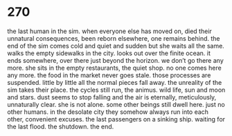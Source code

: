 # 270

the last human in the sim. when everyone else has moved on, died their unnatural consequences, been reborn elsewhere, one remains behind. the end of the sim comes cold and quiet and sudden but she waits all the same. walks the empty sidewalks in the city. looks out over the finite ocean. it ends somewhere, over there just beyond the horizon. we don’t go there any more. she sits in the empty restaurants, the quiet shop. no one comes here any more. the food in the market never goes stale. those processes are suspended. little by little all the normal pieces fall away. the unreality of the sim takes their place. the cycles still run, the animus. wild life, sun and moon and stars. dust seems to stop falling and the air is eternally, meticulously, unnaturally clear. she is not alone. some other beings still dwell here. just no other humans. in the desolate city they somehow always run into each other, convenient excuses. the last passengers on a sinking ship. waiting for the last flood. the shutdown. the end.